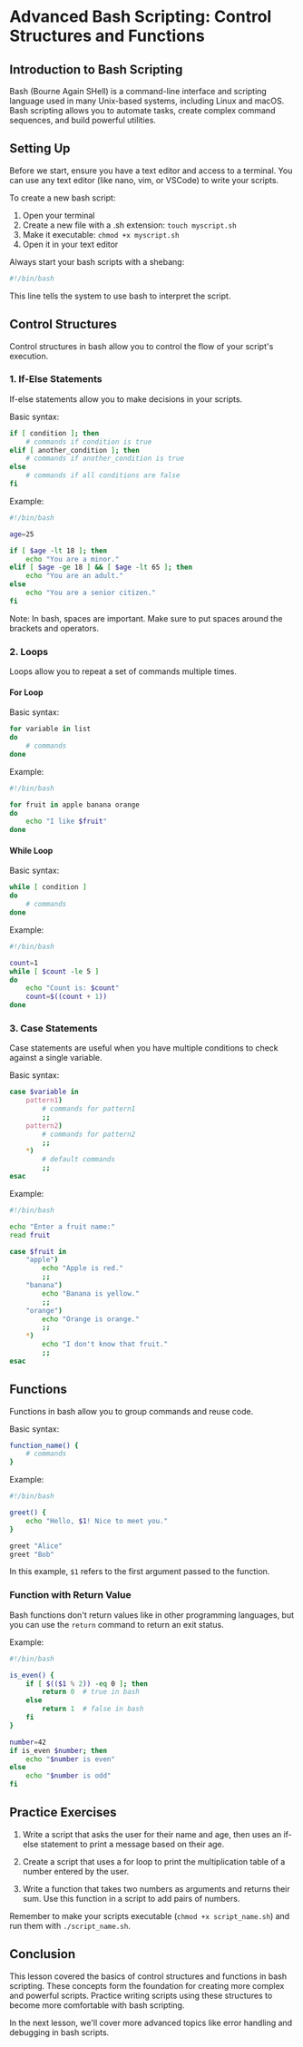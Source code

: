 # Advanced Bash Scripting: Control Structures and Functions

## Introduction to Bash Scripting

Bash (Bourne Again SHell) is a command-line interface and scripting language used in many Unix-based systems, including Linux and macOS. Bash scripting allows you to automate tasks, create complex command sequences, and build powerful utilities.

## Setting Up

Before we start, ensure you have a text editor and access to a terminal. You can use any text editor (like nano, vim, or VSCode) to write your scripts.

To create a new bash script:

1. Open your terminal
2. Create a new file with a .sh extension: `touch myscript.sh`
3. Make it executable: `chmod +x myscript.sh`
4. Open it in your text editor

Always start your bash scripts with a shebang:

```bash
#!/bin/bash
```

This line tells the system to use bash to interpret the script.

## Control Structures

Control structures in bash allow you to control the flow of your script's execution.

### 1. If-Else Statements

If-else statements allow you to make decisions in your scripts.

Basic syntax:

```bash
if [ condition ]; then
    # commands if condition is true
elif [ another_condition ]; then
    # commands if another_condition is true
else
    # commands if all conditions are false
fi
```

Example:

```bash
#!/bin/bash

age=25

if [ $age -lt 18 ]; then
    echo "You are a minor."
elif [ $age -ge 18 ] && [ $age -lt 65 ]; then
    echo "You are an adult."
else
    echo "You are a senior citizen."
fi
```

Note: In bash, spaces are important. Make sure to put spaces around the brackets and operators.

### 2. Loops

Loops allow you to repeat a set of commands multiple times.

#### For Loop

Basic syntax:

```bash
for variable in list
do
    # commands
done
```

Example:

```bash
#!/bin/bash

for fruit in apple banana orange
do
    echo "I like $fruit"
done
```

#### While Loop

Basic syntax:

```bash
while [ condition ]
do
    # commands
done
```

Example:

```bash
#!/bin/bash

count=1
while [ $count -le 5 ]
do
    echo "Count is: $count"
    count=$((count + 1))
done
```

### 3. Case Statements

Case statements are useful when you have multiple conditions to check against a single variable.

Basic syntax:

```bash
case $variable in
    pattern1)
        # commands for pattern1
        ;;
    pattern2)
        # commands for pattern2
        ;;
    *)
        # default commands
        ;;
esac
```

Example:

```bash
#!/bin/bash

echo "Enter a fruit name:"
read fruit

case $fruit in
    "apple")
        echo "Apple is red."
        ;;
    "banana")
        echo "Banana is yellow."
        ;;
    "orange")
        echo "Orange is orange."
        ;;
    *)
        echo "I don't know that fruit."
        ;;
esac
```

## Functions

Functions in bash allow you to group commands and reuse code.

Basic syntax:

```bash
function_name() {
    # commands
}
```

Example:

```bash
#!/bin/bash

greet() {
    echo "Hello, $1! Nice to meet you."
}

greet "Alice"
greet "Bob"
```

In this example, `$1` refers to the first argument passed to the function.

### Function with Return Value

Bash functions don't return values like in other programming languages, but you can use the `return` command to return an exit status.

Example:

```bash
#!/bin/bash

is_even() {
    if [ $(($1 % 2)) -eq 0 ]; then
        return 0  # true in bash
    else
        return 1  # false in bash
    fi
}

number=42
if is_even $number; then
    echo "$number is even"
else
    echo "$number is odd"
fi
```

## Practice Exercises

1. Write a script that asks the user for their name and age, then uses an if-else statement to print a message based on their age.

2. Create a script that uses a for loop to print the multiplication table of a number entered by the user.

3. Write a function that takes two numbers as arguments and returns their sum. Use this function in a script to add pairs of numbers.

Remember to make your scripts executable (`chmod +x script_name.sh`) and run them with `./script_name.sh`.

## Conclusion

This lesson covered the basics of control structures and functions in bash scripting. These concepts form the foundation for creating more complex and powerful scripts. Practice writing scripts using these structures to become more comfortable with bash scripting.

In the next lesson, we'll cover more advanced topics like error handling and debugging in bash scripts.